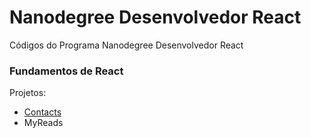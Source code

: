 # Nanodegree Desenvolvedor React 
Códigos do Programa Nanodegree Desenvolvedor React

### Fundamentos de React
Projetos:
* [Contacts](https://github.com/andermelo/nanodegree-react/tree/master/contacts)
* MyReads
